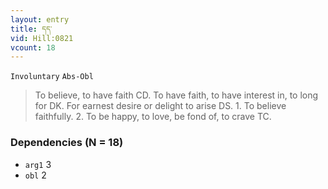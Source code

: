 ```yaml
---
layout: entry
title: དད་
vid: Hill:0821
vcount: 18
---
```

`Involuntary` `Abs-Obl`
> To believe, to have faith CD\.
 To have faith, to have interest in, to long for DK\.
 For earnest desire or delight to arise DS\.
 1\.
 To believe faithfully\.
 2\.
 To be happy, to love, be fond of, to crave TC\.

### Dependencies (N = 18)
* `arg1` 3
* `obl` 2


